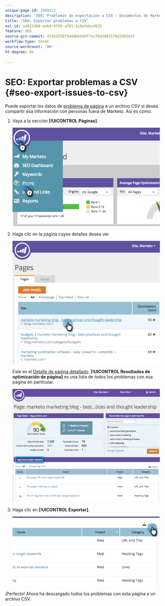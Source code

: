 ```yaml
---
unique-page-id: 2949222
description: 'SEO: Problemas de exportación a CSV - Documentos de Marketo: documentación del producto'
title: 'SEO: Exportar problemas a CSV'
exl-id: a3012408-eeb4-4f09-af01-5c0e5dec4625
feature: SEO
source-git-commit: 431bd258f9a68bbb9df7acf043085578d3d91b1f
workflow-type: tm+mt
source-wordcount: '96'
ht-degree: 0%

---
```


# SEO: Exportar problemas a CSV {#seo-export-issues-to-csv}

Puede exportar los datos de [problema de página](/help/marketo/product-docs/additional-apps/seo/pages/seo-understanding-pages.md) a un archivo CSV si desea compartir esa información con personas fuera de Marketo. Así es como.

1. Vaya a la sección **[!UICONTROL Páginas]**.

   ![](assets/image2014-9-18-13-3a16-3a5.png)

1. Haga clic en la página cuyos detalles desea ver.

   ![](assets/image2014-9-18-13-3a16-3a8.png)

   Este es el [Detalle de página detallado](/help/marketo/product-docs/additional-apps/seo/pages/seo-using-the-page-detail-drill-down.md). **[!UICONTROL Resultados de optimización de página]** es una lista de todos los problemas con esa página en particular.

   ![](assets/image2014-9-18-13-3a16-3a12.png)

1. Haga clic en **[!UICONTROL Exportar]**.

   ![](assets/image2014-9-18-13-3a16-3a39.png)

¡Perfecto! Ahora ha descargado todos los problemas con esta página a un archivo CSV.
